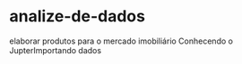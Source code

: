 # analize-de-dados
 elaborar produtos para o mercado imobiliário
Conhecendo o JupterImportando dados
